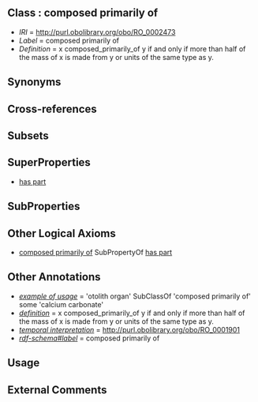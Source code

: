 
## Class : composed primarily of

 * *IRI* = http://purl.obolibrary.org/obo/RO_0002473
 * *Label* = composed primarily of
 * *Definition* = x composed_primarily_of y if and only if more than half of the mass of x is made from y or units of the same type as y.

## Synonyms


## Cross-references


## Subsets


## SuperProperties

 * [has part](../../BFO/51/BFO_0000051.md)

## SubProperties


## Other Logical Axioms

 * [composed primarily of](../../RO/73/RO_0002473.md) SubPropertyOf [has part](../../BFO/51/BFO_0000051.md)

## Other Annotations

 * *[example of usage](../../IAO/12/IAO_0000112.md)* = 'otolith organ' SubClassOf 'composed primarily of' some 'calcium carbonate'
 * *[definition](../../IAO/15/IAO_0000115.md)* = x composed_primarily_of y if and only if more than half of the mass of x is made from y or units of the same type as y.
 * *[temporal interpretation](../../RO/00/RO_0001900.md)* = http://purl.obolibrary.org/obo/RO_0001901
 * *[rdf-schema#label](../../el/rdf-schema#label.md)* = composed primarily of

## Usage


## External Comments

